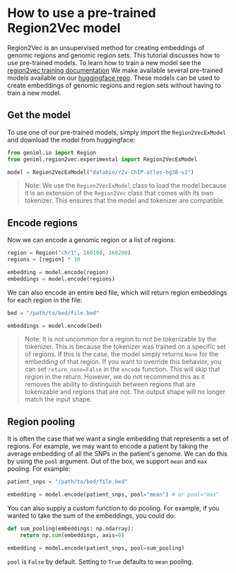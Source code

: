 # How to use a pre-trained Region2Vec model
Region2Vec is an unsupervised method for creating embeddings of genomic regions and genomic region sets. This tutorial discusses how to use pre-trained models. To learn how to train a new model see the [region2vec training documentation](./train-region2vec.md) We make available several pre-trained models available on our [huggingface repo](https://huggingface.co/databio). These models can be used to create embeddings of genomic regions and region sets without having to train a new model.

## Get the model
To use one of our pre-trained models, simply import the `Region2VecExModel` and download the model from huggingface:

```python
from geniml.io import Region
from geniml.region2vec.experimental import Region2VecExModel

model = Region2VecExModel("databio/r2v-ChIP-atlas-hg38-v2")
```

> Note: We use the `Region2VecExModel` class to load the model because it is an extension of the `Region2Vec` class that comes with its own tokenizer. This ensures that the model and tokenizer are compatible.

## Encode regions
Now we can encode a genomic region or a list of regions:

```python
region = Region("chr1", 160100, 160200)
regions = [region] * 10

embedding = model.encode(region)
embeddings = model.encode(regions)
```

We can also encode an entire bed file, which will return region embeddings for each region in the file:

```python
bed = "/path/to/bed/file.bed"

embeddings = model.encode(bed)
```

> Note: It is not uncommon for a region to not be tokenizable by the tokenizer. This is because the tokenizer was trained on a specific set of regions. If this is the case, the model simply returns `None` for the embedding of that region. If you want to override this behavior, you can set `return_none=False` in the `encode` function. This will skip that region in the return. However, we do not recommend this as it removes the ability to distinguish between regions that are tokenizable and regions that are not. The output shape will no longer match the input shape.

## Region pooling
It is often the case that we want a single embedding that represents a set of regions. For example, we may want to encode a patient by taking the average embedding of all the SNPs in the patient's genome. We can do this by using the `pool` argument. Out of the box, we support `mean` and `max` pooling. For example:

```python
patient_snps = "/path/to/bed/file.bed"

embedding = model.encode(patient_snps, pool="mean") # or pool="max"
```

You can also supply a custom function to do pooling. For example, if you wanted to take the sum of the embeddings, you could do:

```python
def sum_pooling(embeddings: np.ndarray):
    return np.sum(embeddings, axis=0)

embedding = model.encode(patient_snps, pool=sum_pooling)
```

`pool` is `False` by default. Setting to `True` defaults to `mean` pooling.

